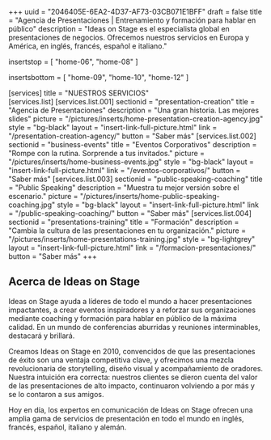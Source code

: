 +++
uuid		= "2046405E-6EA2-4D37-AF73-03CB071E1BFF"
draft 		= false
title 		= "Agencia de Presentaciones | Entrenamiento y formación para hablar en público"
description	= "Ideas on Stage es el especialista global en presentaciones de negocios. Ofrecemos nuestros servicios en Europa y América, en inglés, francés, español e italiano."

insertstop		= [
	"home-06",
	"home-08"
]

insertsbottom	= [
	"home-09",
	"home-10",
	"home-12"
]

[services]
	title	= "NUESTROS SERVICIOS"	
	[services.list]	
		[services.list.001]
			sectionid	= "presentation-creation"
			title		= "Agencia de Presentaciones"
			description	= "Una gran historia. Las mejores slides"
			picture		= "/pictures/inserts/home-presentation-creation-agency.jpg"
			style		= "bg-black"
			layout		= "insert-link-full-picture.html"
			link			= "/presentation-creation-agency/"
			button		= "Saber más"
		[services.list.002]
			sectionid	= "business-events"
			title		= "Eventos Corporativos"
			description	= "Rompe con la rutina. Sorprende a tus invitados."
			picture		= "/pictures/inserts/home-business-events.jpg"
			style		= "bg-black"
			layout		= "insert-link-full-picture.html"
			link			= "/eventos-corporativos/"
			button		= "Saber más"
		[services.list.003]
			sectionid	= "public-speaking-coaching"
			title		= "Public Speaking"
			description	= "Muestra tu mejor versión sobre el escenario."
			picture		= "/pictures/inserts/home-public-speaking-coaching.jpg"
			style		= "bg-black"
			layout		= "insert-link-full-picture.html"
			link			= "/public-speaking-coaching/"
			button		= "Saber más"
		[services.list.004]
			sectionid	= "presentations-training"
			title		= "Formación"
			description	= "Cambia la cultura de las presentaciones en tu organización."
			picture		= "/pictures/inserts/home-presentations-training.jpg"
			style		= "bg-lightgrey"
			layout		= "insert-link-full-picture.html"
			link			= "/formacion-presentaciones/"
			button		= "Saber más"
+++

## Acerca de Ideas on Stage

Ideas on Stage ayuda a líderes de todo el mundo a hacer presentaciones impactantes, a crear eventos inspiradores y a reforzar sus organizaciones mediante coaching y formación para hablar en público de la máxima calidad. En un mundo de conferencias aburridas y reuniones interminables, destacará y brillará.

Creamos Ideas on Stage en 2010, convencidos de que las presentaciones de éxito son una ventaja competitiva clave, y ofrecimos una mezcla revolucionaria de storytelling, diseño visual y acompañamiento de oradores. Nuestra intuición era correcta: nuestros clientes se dieron cuenta del valor de las presentaciones de alto impacto, continuaron volviendo a por más y se lo contaron a sus amigos.

Hoy en día, los expertos en comunicación de Ideas on Stage ofrecen una amplia gama de servicios de presentación en todo el mundo en inglés, francés, español, italiano y alemán.